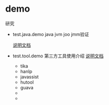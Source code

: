 
# demo
研究



- test.java.demo java jvm joo jmm验证
    
    [说明文档](test.java.demo/README/md)    
- test.tool.demo 第三方工具使用介绍
    [说明文档](test.tool.demo/README/md)    
    - tika 
    - hanlp
    - javassist
    - hutool
    - guava
    -
    -

